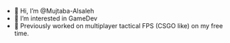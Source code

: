 - 👋 Hi, I’m @Mujtaba-Alsaleh
- 👀 I’m interested in GameDev
- 🌱 Previously worked on multiplayer tactical FPS (CSGO like) on my free time.

<!---
Mujtaba-Alsaleh/Mujtaba-Alsaleh is a ✨ special ✨ repository because its `README.md` (this file) appears on your GitHub profile.
You can click the Preview link to take a look at your changes.
--->
